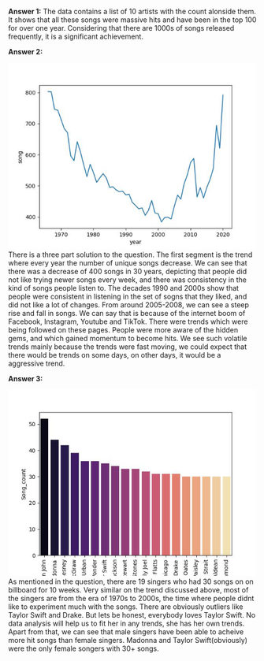 **Answer 1:** The data contains a list of 10 artists with the count alonside them. It shows that all these songs were massive hits and have been in the top 100 for over one year. Considering that there are 1000s of songs released frequently, it is a significant achievement. 

**Answer 2:** 

![Alt text](imageq2.jpg)
There is a three part solution to the question. The first segment is the trend where every year the number of unique songs decrease. We can see that there was a decrease of 400 songs in 30 years, depicting that people did not like trying newer songs every week, and there was consistency in the kind of songs people listen to. The decades 1990 and 2000s show that people were consistent in listening in the set of sogns that they liked, and did not like a lot of changes. 
From around 2005-2008, we can see a steep rise and fall in songs. We can say that is because of the internet boom of Facebook, Instagram, Youtube and TikTok. There were trends which were being followed on these pages. People were more aware of the hidden gems, and which gained momentum to become hits. We see such volatile trends mainly because the trends were fast moving, we could expect that there would be trends on some days, on other days, it would be a aggressive trend. 


**Answer 3:** 

![Alt text](imageq3)
As mentioned in the question, there are 19 singers who had 30 songs on on billboard for 10 weeks. Very similar on the trend discussed above, most of the singers are from the era of 1970s to 2000s, the time where people didnt like to experiment much with the songs. There are obviously outliers like Taylor Swift and Drake. But lets be honest, everybody loves Taylor Swift. No data analysis will help us to fit her in any trends, she has her own trends. Apart from that, we can see that male singers have been able to acheive more hit songs than female singers. Madonna and Taylor Swift(obviously) were the only female songers with 30+ songs. 







